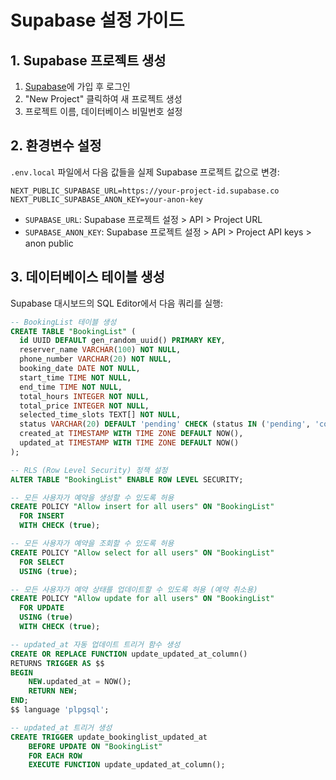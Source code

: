 # Supabase 설정 가이드

## 1. Supabase 프로젝트 생성

1. [Supabase](https://supabase.com)에 가입 후 로그인
2. "New Project" 클릭하여 새 프로젝트 생성
3. 프로젝트 이름, 데이터베이스 비밀번호 설정

## 2. 환경변수 설정

`.env.local` 파일에서 다음 값들을 실제 Supabase 프로젝트 값으로 변경:

```env
NEXT_PUBLIC_SUPABASE_URL=https://your-project-id.supabase.co
NEXT_PUBLIC_SUPABASE_ANON_KEY=your-anon-key
```

- `SUPABASE_URL`: Supabase 프로젝트 설정 > API > Project URL
- `SUPABASE_ANON_KEY`: Supabase 프로젝트 설정 > API > Project API keys > anon public

## 3. 데이터베이스 테이블 생성

Supabase 대시보드의 SQL Editor에서 다음 쿼리를 실행:

```sql
-- BookingList 테이블 생성
CREATE TABLE "BookingList" (
  id UUID DEFAULT gen_random_uuid() PRIMARY KEY,
  reserver_name VARCHAR(100) NOT NULL,
  phone_number VARCHAR(20) NOT NULL,
  booking_date DATE NOT NULL,
  start_time TIME NOT NULL,
  end_time TIME NOT NULL,
  total_hours INTEGER NOT NULL,
  total_price INTEGER NOT NULL,
  selected_time_slots TEXT[] NOT NULL,
  status VARCHAR(20) DEFAULT 'pending' CHECK (status IN ('pending', 'confirmed', 'cancelled')),
  created_at TIMESTAMP WITH TIME ZONE DEFAULT NOW(),
  updated_at TIMESTAMP WITH TIME ZONE DEFAULT NOW()
);

-- RLS (Row Level Security) 정책 설정
ALTER TABLE "BookingList" ENABLE ROW LEVEL SECURITY;

-- 모든 사용자가 예약을 생성할 수 있도록 허용
CREATE POLICY "Allow insert for all users" ON "BookingList"
  FOR INSERT 
  WITH CHECK (true);

-- 모든 사용자가 예약을 조회할 수 있도록 허용
CREATE POLICY "Allow select for all users" ON "BookingList"
  FOR SELECT 
  USING (true);

-- 모든 사용자가 예약 상태를 업데이트할 수 있도록 허용 (예약 취소용)
CREATE POLICY "Allow update for all users" ON "BookingList"
  FOR UPDATE 
  USING (true)
  WITH CHECK (true);

-- updated_at 자동 업데이트 트리거 함수 생성
CREATE OR REPLACE FUNCTION update_updated_at_column()
RETURNS TRIGGER AS $$
BEGIN
    NEW.updated_at = NOW();
    RETURN NEW;
END;
$$ language 'plpgsql';

-- updated_at 트리거 생성
CREATE TRIGGER update_bookinglist_updated_at 
    BEFORE UPDATE ON "BookingList" 
    FOR EACH ROW 
    EXECUTE FUNCTION update_updated_at_column();
```
